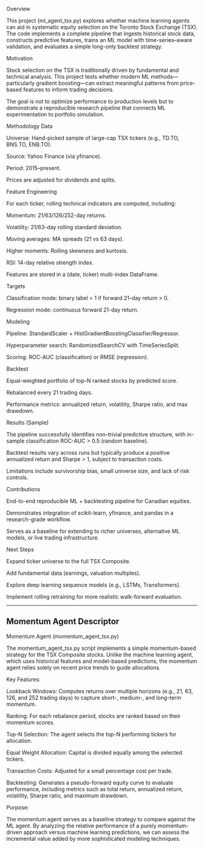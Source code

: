 Overview

This project (ml_agent_tsx.py) explores whether machine learning agents can aid in systematic equity selection on the Toronto Stock Exchange (TSX). The code implements a complete pipeline that ingests historical stock data, constructs predictive features, trains an ML model with time-series–aware validation, and evaluates a simple long-only backtest strategy.

Motivation

Stock selection on the TSX is traditionally driven by fundamental and technical analysis. This project tests whether modern ML methods—particularly gradient boosting—can extract meaningful patterns from price-based features to inform trading decisions.

The goal is not to optimize performance to production levels but to demonstrate a reproducible research pipeline that connects ML experimentation to portfolio simulation.

Methodology
Data

Universe: Hand-picked sample of large-cap TSX tickers (e.g., TD.TO, BNS.TO, ENB.TO).

Source: Yahoo Finance (via yfinance).

Period: 2015–present.

Prices are adjusted for dividends and splits.

Feature Engineering

For each ticker, rolling technical indicators are computed, including:

Momentum: 21/63/126/252-day returns.

Volatility: 21/63-day rolling standard deviation.

Moving averages: MA spreads (21 vs 63 days).

Higher moments: Rolling skewness and kurtosis.

RSI: 14-day relative strength index.

Features are stored in a (date, ticker) multi-index DataFrame.

Targets

Classification mode: binary label = 1 if forward 21-day return > 0.

Regression mode: continuous forward 21-day return.

Modeling

Pipeline: StandardScaler + HistGradientBoostingClassifier/Regressor.

Hyperparameter search: RandomizedSearchCV with TimeSeriesSplit.

Scoring: ROC-AUC (classification) or RMSE (regression).

Backtest

Equal-weighted portfolio of top-N ranked stocks by predicted score.

Rebalanced every 21 trading days.

Performance metrics: annualized return, volatility, Sharpe ratio, and max drawdown.

Results (Sample)

The pipeline successfully identifies non-trivial predictive structure, with in-sample classification ROC-AUC > 0.5 (random baseline).

Backtest results vary across runs but typically produce a positive annualized return and Sharpe > 1, subject to transaction costs.

Limitations include survivorship bias, small universe size, and lack of risk controls.

Contributions

End-to-end reproducible ML + backtesting pipeline for Canadian equities.

Demonstrates integration of scikit-learn, yfinance, and pandas in a research-grade workflow.

Serves as a baseline for extending to richer universes, alternative ML models, or live trading infrastructure.

Next Steps

Expand ticker universe to the full TSX Composite.

Add fundamental data (earnings, valuation multiples).

Explore deep learning sequence models (e.g., LSTMs, Transformers).

Implement rolling retraining for more realistic walk-forward evaluation.

---------------------------
Momentum Agent Descriptor
---------------------------

Momentum Agent (momentum_agent_tsx.py)

The momentum_agent_tsx.py script implements a simple momentum-based strategy for the TSX Composite stocks. Unlike the machine learning agent, which uses historical features and model-based predictions, the momentum agent relies solely on recent price trends to guide allocations.

Key Features:

Lookback Windows: Computes returns over multiple horizons (e.g., 21, 63, 126, and 252 trading days) to capture short-, medium-, and long-term momentum.

Ranking: For each rebalance period, stocks are ranked based on their momentum scores.

Top-N Selection: The agent selects the top-N performing tickers for allocation.

Equal Weight Allocation: Capital is divided equally among the selected tickers.

Transaction Costs: Adjusted for a small percentage cost per trade.

Backtesting: Generates a pseudo-forward equity curve to evaluate performance, including metrics such as total return, annualized return, volatility, Sharpe ratio, and maximum drawdown.

Purpose:

The momentum agent serves as a baseline strategy to compare against the ML agent. By analyzing the relative performance of a purely momentum-driven approach versus machine learning predictions, we can assess the incremental value added by more sophisticated modeling techniques.